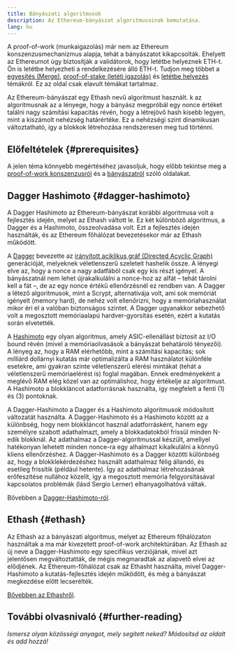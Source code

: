 ```yaml
---
title: Bányászati algoritmusok
description: Az Ethereum-bányászat algoritmusainak bemutatása.
lang: hu
---
```


<InfoBanner emoji=":wave:">
A proof-of-work (munkaigazolás) már nem az Ethereum konszenzusmechanizmus alapja, tehát a bányászatot kikapcsolták. Ehelyett az Ethereumot úgy biztosítják a validátorok, hogy letétbe helyeznek ETH-t. Ön is letétbe helyezheti a rendelkezésére álló ETH-t. Tudjon meg többet a <a href='/roadmap/merge/'>egyesítés (Merge)</a>, <a href='/developers/docs/consensus-mechanisms/pos/'>proof-of-stake (letéti igazolás)</a> és <a href='/staking/'>letétbe helyezés</a> témákról. Ez az oldal csak elavult témákat tartalmaz.
</InfoBanner>

Az Ethereum-bányászat egy Ethash nevű algoritmust használt. k az algoritmusnak az a lényege, hogy a bányász megpróbál egy nonce értéket találni nagy számítási kapacitás révén, hogy a létrejövő hash kisebb legyen, mint a kiszámolt nehézség határértéke. Ez a nehézségi szint dinamikusan változtatható, így a blokkok létrehozása rendszeresen meg tud történni.

## Előfeltételek {#prerequisites}

A jelen téma könnyebb megértéséhez javasoljuk, hogy előbb tekintse meg a [proof-of-work konszenzusról](/developers/docs/consensus-mechanisms/pow) és a [bányászatról](/developers/docs/consensus-mechanisms/pow/mining) szóló oldalakat.

## Dagger Hashimoto {#dagger-hashimoto}

A Dagger Hashimoto az Ethereum-bányászat korábbi algoritmusa volt a fejlesztés idején, melyet az Ethash váltott le. Ez két különböző algoritmus, a Dagger és a Hashimoto, összeolvadása volt. Ezt a fejlesztés idején használták, és az Ethereum főhálózat bevezetésekor már az Ethash működött.

A [Dagger](http://www.hashcash.org/papers/dagger.html) bevezette az [irányított aciklikus gráf (Directed Acyclic Graph)](https://en.wikipedia.org/wiki/Directed_acyclic_graph) generációját, melyeknek véletlenszerű szeleteit hashelik össze. A lényegi elve az, hogy a nonce a nagy adatfából csak egy kis részt igényel. A bányászatnál nem lehet újrakalkulálni a nonce-hoz az alfát – tehát tárolni kell a fát –, de az egy nonce értékű ellenőrzésnél ez rendben van. A Dagger a létező algoritmusok, mint a Scrypt, alternatívája volt, ami sok memóriát igényelt (memory hard), de nehéz volt ellenőrizni, hogy a memóriahasználat mikor éri el a valóban biztonságos szintet. A Dagger ugyanakkor sebezhető volt a megosztott memóriaalapú hardver-gyorsítás esetén, ezért a kutatás során elvetették.

A [Hashimoto](http://diyhpl.us/%7Ebryan/papers2/bitcoin/meh/hashimoto.pdf) egy olyan algoritmus, amely ASIC-ellenállást biztosít az I/O bound révén (mivel a memóriaolvasások a bányászat behatároló tényezői). A lényeg az, hogy a RAM elérhetőbb, mint a számítási kapacitás; sok milliárd dollárnyi kutatás már optimalizálta a RAM használatot különféle esetekre, ami gyakran szinte véletlenszerű elérési mintákat (tehát a véletlenszerű memóriaelérést is) foglal magában. Ennek eredményeként a meglévő RAM elég közel van az optimálishoz, hogy értékelje az algoritmust. A Hashimoto a blokkláncot adatforrásnak használta, így megfelelt a fenti (1) és (3) pontoknak.

A Dagger-Hashimoto a Dagger és a Hashimoto algoritmusok módosított változatát használta. A Dagger-Hashimoto és a Hashimoto között az a különbség, hogy nem blokkláncot használ adatforrásként, hanem egy személyre szabott adathalmazt, amely a blokkadatokból frissül minden N-edik blokknál. Az adathalmaz a Dagger-algoritmussal készült, amellyel hatékonyan lehetett minden nonce-ra egy alhalmazt kikalkulálni a könnyű kliens ellenőrzéshez. A Dagger-Hashimoto és a Dagger közötti különbség az, hogy a blokklekérdezéshez használt adathalmaz félig állandó, és esetileg frissítik (például hetente). Így az adathalmaz létrehozásának erőfeszítése nullához közelít, így a megosztott memória felgyorsításával kapcsolatos problémák (lásd Sergio Lerner) elhanyagolhatóvá váltak.

Bővebben a [Dagger-Hashimoto-ról](/developers/docs/consensus-mechanisms/pow/mining/mining-algorithms/dagger-hashimoto).

## Ethash {#ethash}

Az Ethash az a bányászati algoritmus, melyet az Ethereum főhálózaton használtak a ma már kivezetett proof-of-work architektúrában. Az Ethash az új neve a Dagger-Hashimoto egy specifikus verziójának, mivel azt jelentősen megváltoztatták, de mégis megmaradtak az alapvető elvei az elődjének. Az Ethereum-főhálózat csak az Ethasht használta, mivel Dagger-Hashimoto a kutatás-fejlesztés idején működött, és még a bányászat megkezdése előtt lecserélték.

[Bővebben az Ethashről](/developers/docs/consensus-mechanisms/pow/mining/mining-algorithms/ethash).

## További olvasnivaló {#further-reading}

_Ismersz olyan közösségi anyagot, mely segített neked? Módosítsd az oldalt és add hozzá!_
